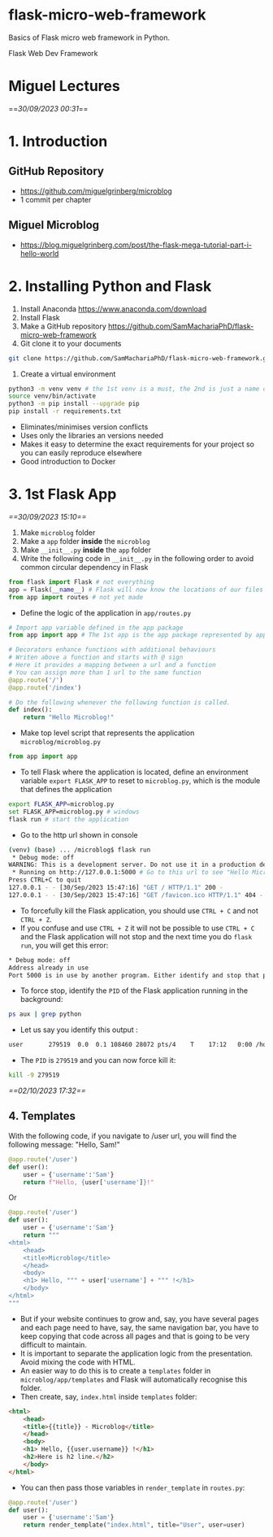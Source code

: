 # flask-micro-web-framework
Basics of Flask micro web framework in Python.

Flask Web Dev Framework

# Miguel Lectures

==*30/09/2023 00:31*==

# 1\. Introduction

## GitHub Repository

- https://github.com/miguelgrinberg/microblog
- 1 commit per chapter

## Miguel Microblog

- https://blog.miguelgrinberg.com/post/the-flask-mega-tutorial-part-i-hello-world

# 2\. Installing Python and Flask

1.  Install Anaconda https://www.anaconda.com/download
2.  Install Flask
3.  Make a GitHub repository https://github.com/SamMachariaPhD/flask-micro-web-framework
4.  Git clone it to your documents

```bash
git clone https://github.com/SamMachariaPhD/flask-micro-web-framework.git
```

1.  Create a virtual environment

```bash
python3 -m venv venv # the 1st venv is a must, the 2nd is just a name of your environment
source venv/bin/activate 
python3 -m pip install --upgrade pip 
pip install -r requirements.txt
```

- Eliminates/minimises version conflicts
- Uses only the libraries an versions needed
- Makes it easy to determine the exact requirements for your project so you can easily reproduce elsewhere
- Good introduction to Docker

# 3\. 1st Flask App

*==30/09/2023 15:10==*

1.  Make `microblog` folder
2.  Make a `app` folder **inside** the `microblog`
3.  Make `__init__.py` **inside** the `app` folder
4.  Write the following code in `__init__.py` in the following order to avoid common circular dependency in Flask

```python
from flask import Flask # not everything 
app = Flask(__name__) # Flask will now know the locations of our files 
from app import routes # not yet made
```

- Define the logic of the application in `app/routes.py`

```python
# Import app variable defined in the app package 
from app import app # The 1st app is the app package represented by app directory and the 2nd is the app variable defined in __init__.py 

# Decorators enhance functions with additional behaviours 
# Writen above a function and starts with @ sign 
# Here it provides a mapping between a url and a function 
# You can assign more than 1 url to the same function 
@app.route('/')
@app.route('/index')

# Do the following whenever the following function is called. 
def index():
    return "Hello Microblog!"
```

- Make top level script that represents the application `microblog/microblog.py`

```python
from app import app
```

- To tell Flask where the application is located, define an environment variable `export FLASK_APP` to reset to `microblog.py`, which is the module that defines the application

```bash
export FLASK_APP=microblog.py
set FLASK_APP=microblog.py # windows 
flask run # start the application
```

- Go to the http url shown in console

```bash
(venv) (base) ... /microblog$ flask run
 * Debug mode: off
WARNING: This is a development server. Do not use it in a production deployment. Use a production WSGI server instead.
 * Running on http://127.0.0.1:5000 # Go to this url to see "Hello Microblog!"
Press CTRL+C to quit
127.0.0.1 - - [30/Sep/2023 15:47:16] "GET / HTTP/1.1" 200 -
127.0.0.1 - - [30/Sep/2023 15:47:16] "GET /favicon.ico HTTP/1.1" 404 -
```

- To forcefully kill the Flask application, you should use `CTRL + C` and not `CTRL + Z`.
- If you confuse and use `CTRL + Z` it will not be possible to use `CTRL + C` and the Flask application will not stop and the next time you do `flask run`, you will get this error:

```bash
* Debug mode: off
Address already in use
Port 5000 is in use by another program. Either identify and stop that program, or start the server with a different port.
```

- To force stop, identify the `PID` of the Flask application running in the background: 

```bash
ps aux | grep python
```

- Let us say you identify this output :

```bash
user       279519  0.0  0.1 108460 28072 pts/4    T    17:12   0:00 /home/user/Documents/flask-micro-web-framework/venv/bin/python3 /home/user/Documents/flask-micro-web-framework/venv/bin/flask run
```

- The `PID` is `279519` and you can now force kill it:

```bash
kill -9 279519
```

*==02/10/2023 17:32==*

## 4\. Templates 

With the following code, if you navigate to /user url, you will find the following message: "Hello, Sam!"

```python
@app.route('/user')
def user():
    user = {'username':'Sam'}
    return f"Hello, {user['username']}!"
```

Or 

```python
@app.route('/user')
def user():
    user = {'username':'Sam'}
    return """
<html>
    <head>
    <title>Microblog</title>
    </head>
    <body>
    <h1> Hello, """ + user['username'] + """ !</h1>
    </body>
</html>
"""
```

- But if your website continues to grow and, say, you have several pages and each page need to have, say, the same navigation bar, you have to keep copying that code across all pages and that is going to be very difficult to maintain. 
- It is important to separate the application logic from the presentation. Avoid mixing the code with HTML.
- An easier way to do this is to create a `templates` folder in `microblog/app/templates` and Flask will automatically recognise this folder.
- Then create, say, `index.html` inside `templates` folder:

```html
<html>
    <head>
    <title>{{title}} - Microblog</title>
    </head>
    <body>
    <h1> Hello, {{user.username}} !</h1>
    <h2>Here is h2 line.</h2>
    </body>
</html>
```

- You can then pass those variables in `render_template` in `routes.py`:

```python
@app.route('/user')
def user():
    user = {'username':'Sam'}
    return render_template("index.html", title="User", user=user)
```

